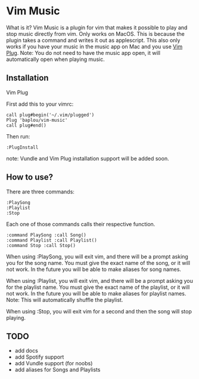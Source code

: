 # Vim Music

What is it? Vim Music is a plugin for vim that makes it possible to play and stop music directly from vim.
Only works on MacOS. This is because the plugin takes a command and writes it out as applescript. This also
only works if you have your music in the music app on Mac and you use [Vim Plug](https://github.com/junegunn/vim-plug). Note: You do not need to have the music app open, it will automatically open when playing music.

## Installation
Vim Plug

First add this to your vimrc:
```
call plug#begin('~/.vim/plugged')
Plug 'baplou/vim-music'
call plug#end()
```

Then run:
```
:PlugInstall
```

note: Vundle and Vim Plug installation support will be added soon.

## How to use?
There are three commands:
```
:PlaySong
:Playlist
:Stop
```

Each one of those commands calls their respective function.
```vim
:command PlaySong :call Song()
:command Playlist :call Playlist()
:command Stop :call Stop()
```

When using :PlaySong, you will exit vim, and there will be a prompt asking you for the song name.
You must give the exact name of the song, or it will not work. In the future you will be able to 
make aliases for song names.

When using :Playlist, you will exit vim, and there will be a prompt asking you for the playlist name.
You must give the exact name of the playlist, or it will not work. In the future you will be able to 
make aliases for playlist names. Note: This will automatically shuffle the playlist.

When using :Stop, you will exit vim for a second and then the song will stop playing.

TODO
----
* add docs
* add Spotify support
* add Vundle support (for noobs)
* add aliases for Songs and Playlists
